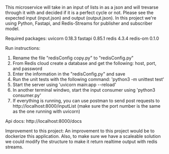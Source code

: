 This microservice will take in an input of lists in as a json and will trevarse through it with and decided if it is a perfect cycle or not. Please see the expected input (input.json) and output (output.json). In this project we're using Python, Fastapi, and Redis-Streams for publisher and subscriber model.

Required packages:
uvicorn 0.18.3
fastapi 0.85.1
redis 4.3.4
redis-om 0.1.0

Run instructions:
1. Rename the file "redisConfig copy.py" to "redisConfig.py"
2. From Redis cloud create a database and get the following: host, port, and password
3. Enter the information in the "redisConfig.py" and save
4. Run the unit tests with the following command: 'python3 -m unittest test'
5. Start the server using 'uvicorn main:app --reload'
6. In another terminal windwo, start the input consumer using 'python3 consumer.py'
7. If everything is running, you can use postman to send post requests to http://localhost:8000/inputList (make sure the port number is the same as the one running with uvicorn)


Api docs:
http://localhost:8000/docs

Improvement to this project:
An improvement to this project would be to dockerize this application. Also, to make sure we have a scaleable solution we could modify the structure to make it return realtime output with redis streams. 
